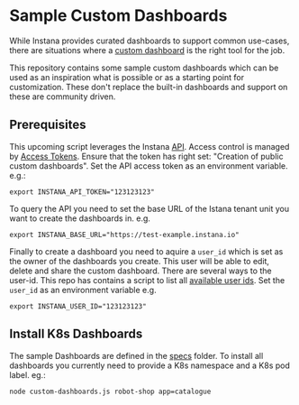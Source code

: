 # Sample Custom Dashboards

While Instana provides curated dashboards to support common use-cases, there are situations where a [custom dashboard](https://www.instana.com/docs/custom_dashboards/) is the right tool for the job. 

This repository contains some sample custom dashboards which can be used as an inspiration what is possible or as a starting point for customization. These don't replace the built-in dashboards and support on these are community driven.

## Prerequisites

This upcoming script leverages the Instana [API](https://instana.github.io/openapi/). Access control is managed by [Access Tokens](https://www.instana.com/docs/api/web/#tokens). Ensure that the token has right set: "Creation of public custom dashboards". Set the API access token as an environment variable. e.g.:

    export INSTANA_API_TOKEN="123123123"

To query the API you need to set the base URL of the Istana tenant unit you want to create the dashboards in. e.g. 

    export INSTANA_BASE_URL="https://test-example.instana.io"

Finally to create a dashboard you need to aquire a `user_id` which is set as the owner of the dashboards you create. This user will be able to edit, delete and share the custom dashboard. There are several ways to the user-id. This repo has contains a script to list all [available user ids](available_user_ids.js). Set the `user_id` as an environment variable e.g. 

    export INSTANA_USER_ID="123123123"

## Install K8s Dashboards

The sample Dashboards are defined in the [specs](specs) folder. To install all dashboards you currently need to provide a K8s namespace and a K8s pod label. eg.: 
 
    node custom-dashboards.js robot-shop app=catalogue